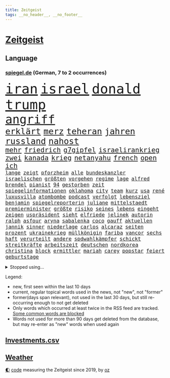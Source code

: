 ```yaml
---
title: Zeitgeist
tags: __no_header__, __no_footer__
---
```


# [Zeitgeist](https://oliz.io/zeitgeist/)

## Language

<h3><a href="https://www.spiegel.de" target="_blank">spiegel.de</a> (German, 7 to 2 occurrences)</h3>
<p style="font-family:monospace">
<span style="font-size:32pt"><a href="news_links.html#iran" class="current">iran</a></span>
<span style="font-size:32pt"><a href="news_links.html#israel" class="current">israel</a></span>
<span style="font-size:32pt"><a href="news_links.html#donald" class="current">donald</a></span>
<span style="font-size:32pt"><a href="news_links.html#trump" class="current">trump</a></span>
<br>
<span style="font-size:28pt"><a href="news_links.html#angriff" class="current">angriff</a></span>
<br>
<span style="font-size:20pt"><a href="news_links.html#erklärt" class="current">erklärt</a></span>
<span style="font-size:20pt"><a href="news_links.html#merz" class="current">merz</a></span>
<span style="font-size:20pt"><a href="news_links.html#teheran" class="current">teheran</a></span>
<span style="font-size:20pt"><a href="news_links.html#jahren" class="current">jahren</a></span>
<span style="font-size:20pt"><a href="news_links.html#russland" class="current">russland</a></span>
<span style="font-size:20pt"><a href="news_links.html#nahost" class="current">nahost</a></span>
<br>
<span style="font-size:16pt"><a href="news_links.html#mehr" class="current">mehr</a></span>
<span style="font-size:16pt"><a href="news_links.html#friedrich" class="current">friedrich</a></span>
<span style="font-size:16pt"><a href="news_links.html#g7gipfel" class="current">g7gipfel</a></span>
<span style="font-size:16pt"><a href="news_links.html#israelirankrieg" class="new">israelirankrieg</a></span>
<span style="font-size:16pt"><a href="news_links.html#zwei" class="current">zwei</a></span>
<span style="font-size:16pt"><a href="news_links.html#kanada" class="current">kanada</a></span>
<span style="font-size:16pt"><a href="news_links.html#krieg" class="current">krieg</a></span>
<span style="font-size:16pt"><a href="news_links.html#netanyahu" class="current">netanyahu</a></span>
<span style="font-size:16pt"><a href="news_links.html#french" class="current">french</a></span>
<span style="font-size:16pt"><a href="news_links.html#open" class="current">open</a></span>
<span style="font-size:16pt"><a href="news_links.html#ich" class="current">ich</a></span>
<br>
<span style="font-size:12pt"><a href="news_links.html#lange" class="current">lange</a></span>
<span style="font-size:12pt"><a href="news_links.html#zeigt" class="current">zeigt</a></span>
<span style="font-size:12pt"><a href="news_links.html#pforzheim" class="current">pforzheim</a></span>
<span style="font-size:12pt"><a href="news_links.html#alle" class="current">alle</a></span>
<span style="font-size:12pt"><a href="news_links.html#bundeskanzler" class="current">bundeskanzler</a></span>
<span style="font-size:12pt"><a href="news_links.html#israelischen" class="current">israelischen</a></span>
<span style="font-size:12pt"><a href="news_links.html#größten" class="current">größten</a></span>
<span style="font-size:12pt"><a href="news_links.html#vorgehen" class="current">vorgehen</a></span>
<span style="font-size:12pt"><a href="news_links.html#regime" class="current">regime</a></span>
<span style="font-size:12pt"><a href="news_links.html#lage" class="current">lage</a></span>
<span style="font-size:12pt"><a href="news_links.html#alfred" class="new">alfred</a></span>
<span style="font-size:12pt"><a href="news_links.html#brendel" class="new">brendel</a></span>
<span style="font-size:12pt"><a href="news_links.html#pianist" class="current">pianist</a></span>
<span style="font-size:12pt"><a href="news_links.html#94" class="current">94</a></span>
<span style="font-size:12pt"><a href="news_links.html#gestorben" class="current">gestorben</a></span>
<span style="font-size:12pt"><a href="news_links.html#zeit" class="current">zeit</a></span>
<span style="font-size:12pt"><a href="news_links.html#spiegelinformationen" class="current">spiegelinformationen</a></span>
<span style="font-size:12pt"><a href="news_links.html#oklahoma" class="current">oklahoma</a></span>
<span style="font-size:12pt"><a href="news_links.html#city" class="current">city</a></span>
<span style="font-size:12pt"><a href="news_links.html#team" class="current">team</a></span>
<span style="font-size:12pt"><a href="news_links.html#kurz" class="current">kurz</a></span>
<span style="font-size:12pt"><a href="news_links.html#usa" class="current">usa</a></span>
<span style="font-size:12pt"><a href="news_links.html#rené" class="current">rené</a></span>
<span style="font-size:12pt"><a href="news_links.html#luxusvilla" class="new">luxusvilla</a></span>
<span style="font-size:12pt"><a href="news_links.html#atombombe" class="new">atombombe</a></span>
<span style="font-size:12pt"><a href="news_links.html#podcast" class="current">podcast</a></span>
<span style="font-size:12pt"><a href="news_links.html#verfolgt" class="current">verfolgt</a></span>
<span style="font-size:12pt"><a href="news_links.html#lebensziel" class="new">lebensziel</a></span>
<span style="font-size:12pt"><a href="news_links.html#benjamin" class="current">benjamin</a></span>
<span style="font-size:12pt"><a href="news_links.html#spiegelreporterin" class="current">spiegelreporterin</a></span>
<span style="font-size:12pt"><a href="news_links.html#juliane" class="current">juliane</a></span>
<span style="font-size:12pt"><a href="news_links.html#mittelstaedt" class="current">mittelstaedt</a></span>
<span style="font-size:12pt"><a href="news_links.html#premierminister" class="current">premierminister</a></span>
<span style="font-size:12pt"><a href="news_links.html#größte" class="current">größte</a></span>
<span style="font-size:12pt"><a href="news_links.html#risiko" class="current">risiko</a></span>
<span style="font-size:12pt"><a href="news_links.html#seines" class="current">seines</a></span>
<span style="font-size:12pt"><a href="news_links.html#lebens" class="current">lebens</a></span>
<span style="font-size:12pt"><a href="news_links.html#eingeht" class="new">eingeht</a></span>
<span style="font-size:12pt"><a href="news_links.html#zeigen" class="current">zeigen</a></span>
<span style="font-size:12pt"><a href="news_links.html#uspräsident" class="current">uspräsident</a></span>
<span style="font-size:12pt"><a href="news_links.html#sieht" class="current">sieht</a></span>
<span style="font-size:12pt"><a href="news_links.html#elfriede" class="new">elfriede</a></span>
<span style="font-size:12pt"><a href="news_links.html#jelinek" class="new">jelinek</a></span>
<span style="font-size:12pt"><a href="news_links.html#autorin" class="current">autorin</a></span>
<span style="font-size:12pt"><a href="news_links.html#ralph" class="current">ralph</a></span>
<span style="font-size:12pt"><a href="news_links.html#asfour" class="new">asfour</a></span>
<span style="font-size:12pt"><a href="news_links.html#aryna" class="current">aryna</a></span>
<span style="font-size:12pt"><a href="news_links.html#sabalenka" class="current">sabalenka</a></span>
<span style="font-size:12pt"><a href="news_links.html#coco" class="current">coco</a></span>
<span style="font-size:12pt"><a href="news_links.html#gauff" class="current">gauff</a></span>
<span style="font-size:12pt"><a href="news_links.html#aktuellen" class="current">aktuellen</a></span>
<span style="font-size:12pt"><a href="news_links.html#jannik" class="current">jannik</a></span>
<span style="font-size:12pt"><a href="news_links.html#sinner" class="current">sinner</a></span>
<span style="font-size:12pt"><a href="news_links.html#niederlage" class="current">niederlage</a></span>
<span style="font-size:12pt"><a href="news_links.html#carlos" class="current">carlos</a></span>
<span style="font-size:12pt"><a href="news_links.html#alcaraz" class="current">alcaraz</a></span>
<span style="font-size:12pt"><a href="news_links.html#seiten" class="current">seiten</a></span>
<span style="font-size:12pt"><a href="news_links.html#prozent" class="current">prozent</a></span>
<span style="font-size:12pt"><a href="news_links.html#ukrainekrieg" class="current">ukrainekrieg</a></span>
<span style="font-size:12pt"><a href="news_links.html#müllkönigin" class="new">müllkönigin</a></span>
<span style="font-size:12pt"><a href="news_links.html#fariba" class="new">fariba</a></span>
<span style="font-size:12pt"><a href="news_links.html#vancor" class="new">vancor</a></span>
<span style="font-size:12pt"><a href="news_links.html#sechs" class="current">sechs</a></span>
<span style="font-size:12pt"><a href="news_links.html#haft" class="current">haft</a></span>
<span style="font-size:12pt"><a href="news_links.html#verurteilt" class="current">verurteilt</a></span>
<span style="font-size:12pt"><a href="news_links.html#andere" class="current">andere</a></span>
<span style="font-size:12pt"><a href="news_links.html#spdwahlkämpfer" class="new">spdwahlkämpfer</a></span>
<span style="font-size:12pt"><a href="news_links.html#schickt" class="current">schickt</a></span>
<span style="font-size:12pt"><a href="news_links.html#streitkräfte" class="current">streitkräfte</a></span>
<span style="font-size:12pt"><a href="news_links.html#arbeitszeit" class="current">arbeitszeit</a></span>
<span style="font-size:12pt"><a href="news_links.html#deutschen" class="current">deutschen</a></span>
<span style="font-size:12pt"><a href="news_links.html#nordkorea" class="current">nordkorea</a></span>
<span style="font-size:12pt"><a href="news_links.html#christina" class="current">christina</a></span>
<span style="font-size:12pt"><a href="news_links.html#block" class="current">block</a></span>
<span style="font-size:12pt"><a href="news_links.html#ermittler" class="current">ermittler</a></span>
<span style="font-size:12pt"><a href="news_links.html#mariah" class="current">mariah</a></span>
<span style="font-size:12pt"><a href="news_links.html#carey" class="current">carey</a></span>
<span style="font-size:12pt"><a href="news_links.html#popstar" class="current">popstar</a></span>
<span style="font-size:12pt"><a href="news_links.html#feiert" class="current">feiert</a></span>
<span style="font-size:12pt"><a href="news_links.html#geburtstage" class="new">geburtstage</a></span>
</p>
<details>
<summary>Stopped using...</summary>
<p class="former" style="font-size:12pt">
aussage(1699) bestimmte(1699) lindner(1699) prinz(1698) fdpchef(1697) karl(1697) lauterbach(1697) müller(1697) solle(1697) wehrt(1697) befürchten(1696) bekannten(1696) generalsekretär(1696) untersagt(1696) erdoğan(1695) fokus(1695) hieß(1695) linie(1695) phase(1695) steinmeier(1695) arbeitete(1694) besitzer(1694) kriminellen(1694) richten(1694) schwarze(1694) wettbewerb(1694) allianz(1693) antreten(1693) gestellt(1693) west(1693) arbeitsplatz(1692) italiens(1692) positionen(1692) privaten(1692) st(1692) verteilt(1692) wolle(1692) geändert(1691) innenministerium(1691) wählen(1691) europäer(1690) geholt(1690) geldstrafe(1690) bedenken(1689) enthüllt(1689) gastgeber(1689) gelassen(1689) lieben(1689) online(1689) parteien(1689) rufen(1689) anbieter(1688) einstieg(1688) experte(1688) geflüchteten(1688) planen(1688) reichte(1688) athleten(1687) heil(1687) hätten(1687) lösen(1687) schottland(1687) spott(1687) entscheidenden(1686) favoriten(1686) i(1686) restaurants(1686) system(1686) brite(1685) erbe(1685) klären(1685) usamerikaner(1685) meist(1684) radikale(1684) 10000(1683) ausbau(1683) deals(1683) half(1683) unterschiedlich(1683) juristisch(1682) mieten(1682) polnische(1682) claudia(1681) herr(1681) appell(1680) fußballer(1680) hotels(1680) hubertus(1680) lücke(1680) richtet(1680) affäre(1679) inszeniert(1679) frankwalter(1678) sendung(1678) spüren(1678) belegen(1677) argentinien(1676) porsche(1674) richard(1674) taliban(1674) weckt(1674) möglicherweise(1672) bisherigen(1671) projekte(1670) großem(1669) rechtzeitig(1669) katholischen(1666) favorit(1663) unterdessen(1663) schaut(1661) angeboten(1660) wendet(1660) automatisch(1659) zeigten(1659) kandidatur(1657) startup(1648) sachen(1614) leiter(1612) finanziert(1498) abgegeben(1470) vorsicht(1449) ausnahme(1434) verurteilung(1413) umkämpften(1380) gewohnt(1370) nfl(1337) eingeführt(1327) magazin(1313) inklusive(1308) verteidiger(1307) sank(1271) kanzlers(1257) propaganda(1251) symbol(1250) ben(1241) gefechte(1240) spaltung(1225) helikopter(1221) fake(1216) heißen(1210) brüder(1203) 34(1172) eingetroffen(1171) rezession(1166) handys(1146) 48(1142) regieren(1121) unterliegt(1119) harter(1114) konzerte(1113) dänischen(1103) andrew(1082) gegenwart(1079) risiken(1075) verstoßen(1067) trans(1058) digitale(1053) kommunikation(1001) überreste(999) ersetzt(995) psychologin(982) überraschenden(973) staatsanwalt(964) ulm(930) überlebende(920) jahresbeginn(903) hinnehmen(901) verwendet(897) kieler(887) kongo(879) emotionale(871) aussieht(870) erleidet(868) openai(853) freiwillige(846) brauche(829) rechtspopulisten(825) spiegelreport(814) höhepunkt(808) fakten(807) älteren(801) hauptrolle(798) wiederwahl(789) auffällig(758) erforscht(758) parteitag(758) auswirken(752) kane(752) schönsten(746) küche(744) 9(735) sizilien(725) ford(724) drastische(721) erkennt(717) schuldenbremse(712) verriet(709) auswahl(700) auflösung(699) entscheidende(696) stellenabbau(695) besiegen(692) eauto(689) afdpolitiker(684) hunde(681) islamistische(677) vergangene(676) forschern(673) genossen(653) pauli(652) trendwende(651) kandidiert(648) gewechselt(634) reformiert(626) spdgeneralsekretär(625) zurückhaltend(617) strafgerichtshof(615) 43(600) management(600) begründet(599) besetzung(599) nächte(598) kundgebungen(596) terrororganisation(584) gazastreifens(581) wild(578) recep(570) tayyip(570) signalisiert(563) aufwand(559) verschaffen(558) beschuldigte(556) ehepaar(546) bundestagswahl(544) geheimnisse(544) figur(543) demnächst(542) großstädten(537) mindestlohn(531) billie(528) aufstellen(525) giftige(525) anhebung(524) zurückgewiesen(519) 28(513) begegnen(511) gesetzliche(503) wettkampf(502) kinos(495) sächsische(494) sap(487) 160(478) sportlichen(469) historisch(466) gefeuert(465) anfeindungen(463) befragt(462) ranking(462) klärt(458) blau(455) unmöglich(455) 17jähriger(454) lüge(452) mitspieler(452) kostenlosen(450) rheinmetall(448) outfits(447) jacht(445) major(444) pole(442) marihuana(438) bodo(432) auswärtigen(428) balkon(421) bedingung(420) ernannt(417) einheimische(416) thyssenkrupp(415) empfinden(413) kirchen(407) oberster(407) spdspitze(402) verspielt(399) entgeht(398) verunsichert(398) bmw(396) wittert(396) laufender(395) 28jährige(389) protokoll(389) verbessert(385) schlacht(383) heimatstadt(380) begeisterung(379) leitete(379) azubis(377) nirgendwo(374) regensburg(374) reus(372) stehe(369) übel(368) wahlergebnis(367) albanien(365) weltkriegs(365) esken(361) beschweren(354) gebissen(351) urteile(351) wussten(351) rückblick(349) nervös(346) magie(344) toben(342) gekämpft(340) interaktiven(340) jemanden(339) reihen(339) moderierte(338) alliierten(337) häusliche(337) wanderer(336) zeitplan(336) gemeinsames(335) kümmern(332) attestiert(328) saskia(327) erkunden(326) wildnis(325) kuriosen(324) verfügbar(324) verkörpert(322) kandidieren(319) starkem(319) vorgeschlagen(319) übernahme(318) katzen(316) wahlerfolg(312) merkt(311) drehen(310) adele(307) spdabgeordneter(307) ausgestattet(305) verließ(305) ahmed(304) aktionäre(298) allzu(298) berechnet(297) metropolen(294) verfolgungsjagd(294) vermeidet(294) bach(290) georgia(290) betriebsrat(287) signale(287) ausreise(286) khan(282) dürr(278) abschuss(277) flüchtet(272) echt(271) anhängern(270) bauarbeiten(268) bezichtigt(268) aken(265) beweis(265) nachhaltig(265) anlässlich(264) winkt(263) beschimpfte(262) biografie(262) liam(262) mitarbeiterinnen(262) usbundesstaaten(262) eilig(261) baku(260) geschenke(259) holstein(259) kabel(258) legendären(257) scheidende(257) eberl(253) commerzbank(252) blume(250) spiegelrecherchen(249) günstigen(248) 71(247) aufeinandertreffen(246) rockstar(246) begrüßt(245) zählen(245) frisur(244) erholung(243) fröhliche(243) häme(243) weh(241) unicredit(240) erpresser(239) exemplar(238) unbeeindruckt(237) nachlesen(236) strohe(235) sportdirektor(234) designierte(231) anderswo(230) mohamed(230) adhs(229) liveticker(228) zulasten(228) getrennt(227) trends(227) drastischen(226) superkraft(226) französischer(225) natogeneralsekretär(225) gestimmt(221) houston(220) bundesparteitag(219) holocaustüberlebende(217) sprüchen(217) tarife(215) vereint(215) regierungschefs(214) uhaft(214) busse(212) humanitärer(212) beleg(211) einwanderer(211) android(210) flutkatastrophe(209) vereine(209) wachsenden(208) tobias(207) exchef(206) konzernen(206) kongress(203) kurden(203) ruhen(203) nordkoreanische(200) unterdrückung(200) kurdische(199) coup(198) soccer(198) erschienen(197) dienste(195) entgleist(195) queeren(194) sheinbaum(194) hamburgs(193) wehtun(193) berücksichtigt(192) fraktionschef(192) nötige(192) justizministerium(190) 57(189) empfangen(189) zielscheibe(189) solange(188) pompeji(187) ansprache(185) scholz'(184) ausfällen(183) kommendes(183) unionsfraktion(183) wirtschaftsweise(182) apotheke(181) fire(181) leiten(181) fähigkeiten(180) baugenehmigungen(179) nachtklub(178) usgesundheitsminister(178) schwacher(177) strafgerichtshofs(177) sämtliche(177) vergangenes(177) vertrauten(177) befragung(176) begehrt(175) oscarpreisträger(173) zeitnah(173) akuter(172) sorgerecht(172) wunde(171) aufbruchstimmung(170) großbank(170) besonderer(169) konklave(169) kardinal(168) preiserhöhungen(168) tabelle(168) traurig(168) fbichef(167) interner(165) kannten(165) marsalek(165) bewusstlos(163) wahrnehmen(163) fortsetzen(161) sportchef(161) netzentgelte(160) gefolgt(159) skurrile(159) spurensuche(159) zeitdruck(159) blockt(158) schattenflotte(157) standards(157) verhandlung(157) institution(156) rassistisches(156) boni(155) kaninchen(155) produktionen(155) flagge(154) gedrängt(154) natochef(154) denkwürdige(153) kaiser(153) usbehörde(153) bayrou(152) françois(152) iphone(152) schmuggel(152) selbstständige(152) tatverdacht(152) befreundet(151) ei(151) law(151) alsharaa(150) bulgarien(149) ticken(149) überstehen(149) familiengeschichte(148) übersetzer(148) abstiegskampf(147) nigel(146) veränderung(146) getränke(145) nissan(145) schwede(145) motto(144) vorteil(144) exwirecardvorstand(143) atomkraft(142) physiker(142) stoff(142) batteriehersteller(141) bewertung(141) exminister(141) flasche(141) melnyk(141) testament(141) trinkwasser(141) behauptung(140) currywurst(140) gläubigen(140) salman(140) todesfahrt(140) dialog(139) schnitzer(139) durchsuchten(138) spektakuläre(136) unbekannt(136) anfangen(135) fußgängerzone(135) mittelpunkt(135) solaranlagen(135) trauerfeier(135) entkommt(131) gates(131) gültig(131) schlimmen(131) bewegtes(130) gekostet(130) gewöhnen(130) mithalten(130) ausländer(129) erneuerung(129) privileg(129) rechnerisch(129) schleswigholsteins(129) dänemarks(128) militärausgaben(127) rentenversicherung(126) w(125) getrennte(124) bunny(123) rechtspopulismus(123) übereinander(123) häuslicher(122) uk(122) flüssen(121) skandalen(121) powell(120) spioniert(120) ungültig(120) fern(119) anfrage(118) iea(118) parlamentarische(118) spielplatz(118) tenniswelt(118) unterlagen(118) außenhandel(116) schneidet(116) totes(116) gereicht(115) boulevardzeitung(114) buhrufe(114) linkenchef(114) mrbeast(113) verfassungsbeschwerde(113) verhängten(113) boom(112) empfindliche(112) hauptgericht(112) offizielles(112) tornados(112) unterlief(112) spitzen(111) forscherinnen(110) gewissen(110) internationales(110) aufmarsch(109) blog(109) wolken(109) würdigung(108) direktorin(107) millionenfach(107) begrenzung(106) boston(106) kanzleramtschef(106) siege(106) handynutzung(105) luise(105) aufruf(104) burkina(104) experimentiert(104) faso(104) roy(104) verstrickt(104) kanye(103) liveanalyse(103) marie(103) riesiges(103) sicherheitsrat(103) arbeitslosenzahl(102) aufgehen(102) engagierte(102) sauber(102) prag(101) unescoweltkulturerbe(101) erlösung(100) fingerabdrücke(100) frühstück(100) prioritäten(100) protestwelle(99) fedchef(98) jerome(98) verhältnisse(98) verzeichnen(98) abhilfe(97) ankara(97) zerrissen(97) überzeugung(97) angegangen(96) großvater(96) moderner(96) maßstab(95) milliardeninvestitionen(95) rosen(95) parteifreunde(94) töchter(94) utah(94) besänftigen(93) dunklen(93) emotional(93) mitnehmen(93) watch(93) mexikos(92) ramelow(92) rohstoffdeal(92) berechnen(91) gazakonflikt(91) generalstaatsanwaltschaft(91) gewählte(91) human(91) kappt(91) rights(91) gegners(90) kreuzverhör(90) rechtfertigt(90) relegationsplatz(90) reservisten(90) bemerkenswert(89) drakonischen(89) robust(89) gedachten(88) konzentriert(88) pflanzen(88) raumsonde(88) begrenzen(87) lebensgefährtin(87) shows(87) skizziert(87) speisekarten(87) verübt(87) widerlich(87) widersprach(87) kentucky(86) rückzieher(86) dramatischer(85) gegnerischen(85) kirchenoberhaupt(85) krempelt(85) souveräner(85) stammsitz(85) vinyl(85) überzahl(85) aggressor(84) banknoten(84) fraktionsvorsitzende(84) geldscheine(84) hindurch(84) hormone(84) leverkusens(84) riad(84) salzburg(84) tunnel(84) vorantreiben(84) astronaut(83) bestritten(83) expartnerin(83) trauung(83) verhandlungstisch(83) 25jähriger(82) bradley(82) entstand(82) fcfans(82) fuest(82) schwarzwald(82) selbstverständnis(82) verblüffend(82) geburtstags(81) rentenniveau(81) ressourcen(81) sofia(81) tana(81) warmen(81) debütalbum(80) g(80) looks(80) masche(80) minen(80) salford(80) schwarzrot(80) strukturen(80) systems(80) antreibt(79) ausgangsposition(79) blutende(79) bulgarische(79) fantastische(79) uganda(79) venus(79) 115(78) auszuweisen(78) bayesian(78) hingelegt(78) infolge(78) luxusjacht(78) narren(78) wüst(78) entkam(77) eon(77) flüssigkeit(77) führenden(77) führungsrolle(77) oberhaupt(77) pkk(77) zerbricht(77) ausflug(76) billige(76) büttner(76) erneuerte(76) gratulierte(76) josé(76) karim(76) munich(76) rückversicherer(76) vergebens(76) günstigsten(75) periode(75) todesursache(75) arbeiterpartei(74) atlético(74) croissants(74) gegenreaktion(74) hängepartie(74) luftballons(74) versöhnung(74) abiturienten(73) detmold(73) kopfverletzungen(73) roberts(73) story(73) trophäen(73) ukrainern(73) aufwind(72) avocado(72) beteiligte(72) entwicklungshilfe(72) perfektes(72) vorzubereiten(72) ackermann(71) ausgebildet(71) berry(71) besessen(71) beträgt(71) entertainment(71) schwerpunkte(71) spdvorsitzende(71) stadtderby(71) taucher(71) trauermarsch(71) 13000(70) glyphosat(70) keim(70) pfizer(70) traute(70) vierteljahrhundert(70) 14jährigen(69) abgesehen(69) herauskommen(69) materialschlacht(69) mobbing(69) sahelzone(69) scham(69) begeben(68) chicago(68) entscheide(68) entworfen(68) gegenvorschlag(68) lwiw(68) meetings(68) sicherheitsberater(68) spdchefin(68) zielt(68) dunkelziffer(67) führungsriege(67) lego(67) metro(67) prunk(67) präsidium(67) unterlegen(67) vermieden(67) wandte(67) architektur(66) doppelrolle(66) erstach(66) etat(66) gewahrsam(66) jubelten(66) lake(66) vorsitz(66) zweidrittelmehrheit(66) experimente(65) flügen(65) kolonialmacht(65) niederlegen(65) stiefvater(65) analysten(64) einsturz(64) erfolgreiches(64) grundlage(64) stalin(64) ussoldaten(64) deutschlandtrend(63) geklettert(63) nationaler(63) neige(63) qualifying(63) stillen(63) vermögens(63) besserer(62) doppelstaatler(62) oman(62) orientieren(62) parat(62) podium(62) schiffs(62) antiterroreinheit(61) schwanger(61) usfirmen(61) verzerrten(61) überflüssig(61) begrüßte(60) bergungsarbeiten(60) copilot(60) einmischen(60) erkranken(60) gefälschten(60) perücke(60) pisa(60) waffenstillstandes(60) abtreibungsrecht(59) beinhaltet(59) florenz(59) gott(59) mitentscheiden(59) msci(59) werbespots(59) 199(58) brasilianische(58) finnen(58) mitbegründer(58) parnass(58) peggy(58) verseucht(58) 30jährige(57) 36jähriger(57) ancelotti(57) asylsystems(57) begehrten(57) berlinschöneberg(57) einschließlich(57) nachhaltigkeit(57) verhungern(57) zollstreits(57) durst(56) genuss(56) ifochef(56) verbündeter(56) vorlesen(56) waldstücke(56) fehlerhaften(55) iren(55) verhältnissen(55) hoffman(54) jordan(54) ptpa(54) ratlosigkeit(54) spielervertretung(54) verabschiedete(54) wälder(54) besprechen(53) euaußenminister(53) hurra(53) inhaftierung(53) monsanto(53) angehenden(52) erteilt(52) gefährlichsten(52) instabiler(52) schwul(51) wehrmacht(51) anbietern(50) bonner(50) gewöhnt(50) rekordtief(50) wertvolle(50) befugnisse(49) columbia(49) fürsprecher(49) haltern(49) hochhauses(49) karsten(49) kriminalstatistik(49) kuscheln(49) minutenlang(49) tempel(49) verhandler(49) 2003(48) alge(48) bäumen(48) depardieu(48) frisch(48) gérard(48) rolex(48) spontan(48) angedroht(47) ausspioniert(47) fußballbundesligisten(47) kiefer(47) klicks(47) professionell(47) satellitenbilder(47) spdvorsitz(47) inspiration(46) kritischer(46) milliardensumme(46) ministeramt(46) tagesschau(46) tribut(46) tänzer(46) tötungsdelikt(46) angesprochen(45) bemerkenswerter(45) diaspora(45) männlichkeit(45) oberbürgermeisters(45) rückten(45) weggefährten(45) wohnungsmarkt(45) ermordete(44) eurostaaten(44) paartherapie(44) susan(44) verliebt(44) barry(43) bewegenden(43) msciworld(43) rüstungsgeschäft(43) energiehunger(42) machthabers(42) maximal(42) probt(42) schwimmer(42) bundeskabinett(41) rechenzentrum(41) selbstauflösung(41) tätigkeit(41) dr(40) einhaltung(40) estnische(40) fahrräder(40) luftstreitkräfte(40) mitteilt(40) mls(40) palästinensertuchs(40) psychischen(40) abwechslung(39) brooke(39) clásico(39) einberufungsbescheide(39) kürzester(39) menschenleben(39) streamen(39) bahnt(38) manfred(38) rushdie(38) absichtlich(37) friedensnobelpreisträger(37) kaja(37) kostüme(37) messis(37) missouri(37) propagandavideo(37) spiegelkorrespondentin(37) clean(36) europaparlament(36) formulierungen(36) rey(36) entlastung(35) erfolgsserie(35) kamerun(35) tänzerinnen(35) vorweisen(35) wisse(35) breuer(34) finanzministerium(34) generalinspekteur(34) thorsten(34) vorgenommen(34) wiedergutmachung(34) abgelöst(33) bedürfnis(33) beteuerte(33) destabilisieren(33) graffiti(33) kämpften(33) rüstungsgüter(33) spielkonsole(33) girl(32) sieges(32) verheiratet(32) zeitz(32) algerien(31) drogenschmuggel(31) euvergleich(31) giovanna(31) haftbefehle(31) kylian(31) mammutprozess(31) mbappé(31) rutte(31) sektoren(31) sicherheitsforscher(31) techkonzerne(31) zeugenstand(31) zollkeule(31) angeln(30) bergab(30) bestehe(30) frittiertes(30) hahn(30) meistverkauften(30) messerattentäter(30) raabs(30) residenz(30) anfragen(29) milliardenbetrag(29) nsdap(29) schachstar(29) unseld(29) bestritt(28) bolivien(28) helge(28) jarvis(28) pommes(28) portion(28) regenfällen(28) ahnungslos(27) don(27) durchfall(27) geschieden(27) pettit(27) standing(27) statue(27) gewinnst(26) salat(26) spdbasis(26) staatsgebiet(26) witz(26) zuständige(26) bibliothek(25) handlung(25) machtfülle(25) zeitlebens(25) bistum(24) dato(24) journal(24) label(24) musicals(24) netflixcharts(24) schiefgehen(24) hai(23) platzierung(23) verbleib(23) verschwörung(23) zurückgeht(23) arzneimitteln(22) ermutigen(22) gedemütigt(22) jersey(22) nbaplayoffs(22) schockierend(22) schränkt(22) wertschätzung(22) überfahren(22) faden(21) geheime(21) künstlerin(21) mobilnummer(21) retrolook(21) spiegelteam(21) usatrumpnews(21) beabsichtigt(20) bettelt(20) fehlstart(20) gekapert(20) grundsteuer(20) missfallen(20) grundlagenforschung(19) jüdisches(19) sevilla(19) systemsprenger(19) 59(18) ebay(18) fehlverhaltens(18) jagen(18) kardinäle(18) mitgliedern(18) pfad(18) durchhalten(17) stritt(17) beamtinnen(16) frühzeitig(16) geheimtreffen(16) islamabad(16) kaschmir(16) schwindel(16) schäfer(16) stadtvierteln(16) stutzig(16) topklubs(16) zugefügt(16) 1908(15) betreffen(15) schnieder(15) schwachstelle(15) usrichterin(15) zolldeal(15) andersdenkende(14) drotschmann(14) guttenberg(14) kapelle(14) karltheodor(14) mirko(14) mrwissen2go(14) sixtinischen(14) susanne(14) erzrivalen(13) gesamter(13) herren(13) pikante(13) restaurant(13) schwarzer(13) störungen(13) verbotsverfahren(13) derbe(12) dringende(12) exnationalspieler(12) generalsekretärin(12) unbeliebter(12) verdankt(12) bundeswirtschaftsministerin(11) koffer(11) konflikten(11) regierungserklärung(11) schutzmaßnahmen(11)
</p>
</details>
<p>Legend:
<ul>
<li><span class="new">new</span>, first seen within the last 10 days</li>
<li><span class="current">current</span>, regular topical words used in the news, not "new", not "former"</li>
<li><span class="former">former(days span relevant)</span>, not used in the last 30 days, but still re-occurring enough to not get deleted</li>
<li>Only words which occurred at least twice in the RSS feed are tracked. <a href="language/filters.py">Some common words are blocked</a></li>
<li>Words not used for more than 90 days get deleted from the database, but may re-enter as "new" words when used again</li>
</ul>
</p>

## [Investments](investments.html)[.csv](investments.csv)

## [Weather](weather.html)

<footer>
<a href="javascript:toggleTheme()" class="nav">🌓</a>
<a href="https://github.com/ooz/zeitgeist">code</a> measuring the Zeitgeist since 2019, by <a href="https://oliz.io">oz</a>
</footer>

